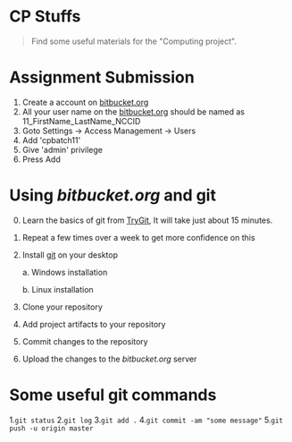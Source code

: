 # CP Stuffs

> Find some useful materials for the "Computing project".

# Assignment Submission

1. Create a account on [bitbucket.org](http://bitbucket.org)
2. All your user name on the [bitbucket.org](http://bitbucket.org) should be named as 11_FirstName_LastName_NCCID
4. Goto Settings -> Access Management -> Users 
5. Add 'cpbatch11' 
6. Give 'admin' privilege
7. Press Add

# Using *bitbucket.org* and git

0. Learn the basics of git from [TryGit](https://try.github.io/levels/1/challenges/1), It will take just about 15 minutes.
1. Repeat a few times over a week to get more confidence on this

2. Install [git](http://git-scm.com/) on your desktop
        
    a. Windows installation

    b. Linux installation

3. Clone your repository
4. Add project artifacts to your repository
5. Commit changes to the repository
6. Upload the changes to the *bitbucket.org* server

# Some useful git commands

1.`git status`
2.`git log`
3.`git add .`
4.`git commit -am "some message"` 
5.`git push -u origin master`